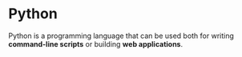 # Python































































Python is a programming language that can be used both for writing **command-line scripts** or building **web applications**.































